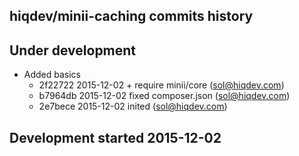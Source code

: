 hiqdev/minii-caching commits history
------------------------------------

## Under development

- Added basics
    - 2f22722 2015-12-02 + require minii/core (sol@hiqdev.com)
    - b7964db 2015-12-02 fixed composer.json (sol@hiqdev.com)
    - 2e7bece 2015-12-02 inited (sol@hiqdev.com)

## Development started 2015-12-02

